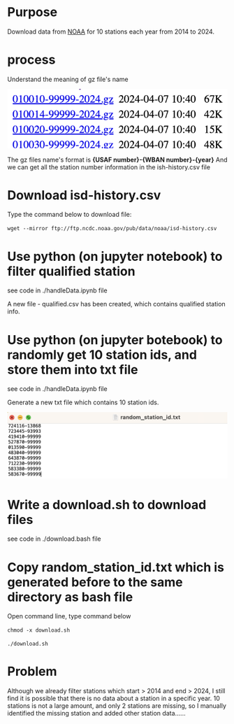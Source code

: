 # Purpose

Download data from [NOAA](https://www.ncei.noaa.gov/pub/data/noaa/) for 10 stations each year from 2014 to 2024.

# process

Understand the meaning of gz file's name

![raw file's name screenshot](./assets/raw-file-name-screenshot.png)

The gz files name's format is **{USAF number}-{WBAN number}-{year}**
And we can get all the station number information in the ish-history.csv file

# Download isd-history.csv

Type the command below to download file:

`wget --mirror ftp://ftp.ncdc.noaa.gov/pub/data/noaa/isd-history.csv`

# Use python (on jupyter notebook) to filter qualified station

see code in ./handleData.ipynb file

A new file - qualified.csv has been created, which contains qualified station info.

# Use python (on jupyter botebook) to randomly get 10 station ids, and store them into txt file

see code in ./handleData.ipynb file

Generate a new txt file which contains 10 station ids.

![random station id screenshot](./assets/random-station-id-screenshot.png)

# Write a download.sh to download files

see code in ./download.bash file

# Copy random_station_id.txt which is generated before to the same directory as bash file

Open command line, type command below

`chmod -x download.sh`

`./download.sh`

# Problem

Although we already filter stations which start > 2014 and end > 2024, I still find it is possible that there is no data about a station in a specific year.
10 stations is not a large amount, and only 2 stations are missing, so I manually identified the missing station and added other station data......
